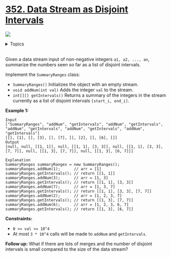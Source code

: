 # [352. Data Stream as Disjoint Intervals](https://leetcode-cn.com/problems/data-stream-as-disjoint-intervals/)

![](https://img.shields.io/badge/Difficulty-Hard-red.svg)


<details>
<summary>Topics</summary>

* [`Design`](https://leetcode.com/tag/design/)
* [`Binary Search`](https://leetcode.com/tag/binary-search/)
* [`Heap`](https://leetcode.com/tag/heap/)
* [`Ordered Set`](https://leetcode.com/tag/ordered-set/)

</details>
<br />

Given a data stream input of non-negative integers `a1, a2, ..., an`, summarize the numbers seen so far as a list of disjoint intervals.

Implement the `SummaryRanges` class:

 + `SummaryRanges()` Initializes the object with an empty stream.
 + `void addNum(int val)` Adds the integer `val` to the stream.
 + `int[][] getIntervals()` Returns a summary of the integers in the stream currently as a list of disjoint intervals `[start_i, end_i]`.
 

**Example 1:**

```
Input
["SummaryRanges", "addNum", "getIntervals", "addNum", "getIntervals", "addNum", "getIntervals", "addNum", "getIntervals", "addNum", "getIntervals"]
[[], [1], [], [3], [], [7], [], [2], [], [6], []]
Output
[null, null, [[1, 1]], null, [[1, 1], [3, 3]], null, [[1, 1], [3, 3], [7, 7]], null, [[1, 3], [7, 7]], null, [[1, 3], [6, 7]]]

Explanation
SummaryRanges summaryRanges = new SummaryRanges();
summaryRanges.addNum(1);      // arr = [1]
summaryRanges.getIntervals(); // return [[1, 1]]
summaryRanges.addNum(3);      // arr = [1, 3]
summaryRanges.getIntervals(); // return [[1, 1], [3, 3]]
summaryRanges.addNum(7);      // arr = [1, 3, 7]
summaryRanges.getIntervals(); // return [[1, 1], [3, 3], [7, 7]]
summaryRanges.addNum(2);      // arr = [1, 2, 3, 7]
summaryRanges.getIntervals(); // return [[1, 3], [7, 7]]
summaryRanges.addNum(6);      // arr = [1, 2, 3, 6, 7]
summaryRanges.getIntervals(); // return [[1, 3], [6, 7]]
```

**Constraints:**

 + `0 <= val <= 10^4`
 + At most `3 * 10^4` calls will be made to `addNum` and `getIntervals`.


**Follow up:** What if there are lots of merges and the number of disjoint intervals is small compared to the size of the data stream?
